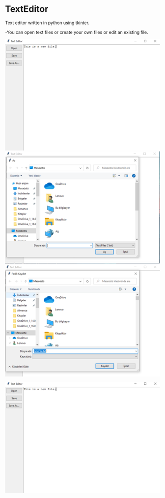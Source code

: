 # TextEditor
Text editor written in python using tkinter.  

-You can open text files or create your own files or edit an existing file.  

![](Screenshots/main.PNG)  
![](Screenshots/openFile.PNG)  
![](Screenshots/saveFile.PNG)  

<img src="Screenshots/main.png" with=100>  
